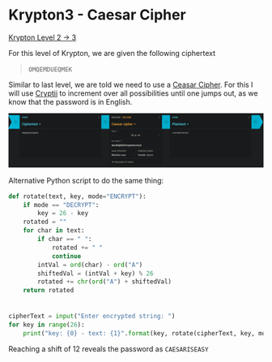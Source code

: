 # Krypton3 - Caesar Cipher  
  
[Krypton Level 2 &rarr; 3](https://overthewire.org/wargames/krypton/krypton2.html)  
  
For this level of Krypton, we are given the following ciphertext  
> `OMQEMDUEQMEK`  
  
Similar to last level, we are told we need to use a [Ceasar Cipher](https://en.wikipedia.org/wiki/Caesar_cipher). For this I will use [Cryptii](https://cryptii.com/pipes/caesar-cipher) to increment over all possibilities until one jumps out, as we know that the password is in English.   
  
![10ed04e6.png](../src/10ed04e6.png)  
  
Alternative Python script to do the same thing:  
```Python  
def rotate(text, key, mode="ENCRYPT"):  
    if mode == "DECRYPT":  
        key = 26 - key  
    rotated = ""  
    for char in text:  
        if char == " ":  
            rotated += " "  
            continue  
        intVal = ord(char) - ord("A")  
        shiftedVal = (intVal + key) % 26  
        rotated += chr(ord("A") + shiftedVal)  
    return rotated  
  
  
cipherText = input("Enter encrypted string: ")  
for key in range(26):  
    print("key: {0} - text: {1}".format(key, rotate(cipherText, key, mode="DECRYPT")))  
```  
  
Reaching a shift of 12 reveals the password as `CAESARISEASY`  
  
